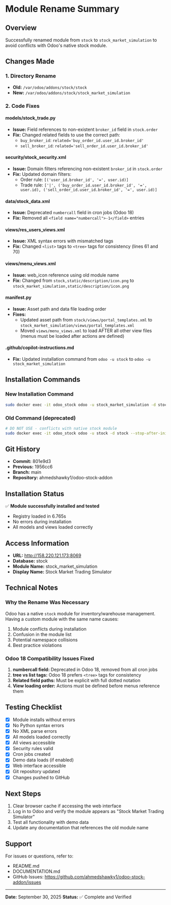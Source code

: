 # Module Rename Summary

## Overview
Successfully renamed module from `stock` to `stock_market_simulation` to avoid conflicts with Odoo's native stock module.

## Changes Made

### 1. Directory Rename
- **Old:** `/var/odoo/addons/stock/stock`
- **New:** `/var/odoo/addons/stock/stock_market_simulation`

### 2. Code Fixes

#### models/stock_trade.py
- **Issue:** Field references to non-existent `broker_id` field in `stock.order`
- **Fix:** Changed related fields to use the correct path:
  - `buy_broker_id`: `related='buy_order_id.user_id.broker_id'`
  - `sell_broker_id`: `related='sell_order_id.user_id.broker_id'`

#### security/stock_security.xml
- **Issue:** Domain filters referencing non-existent `broker_id` in `stock.order`
- **Fix:** Updated domain filters:
  - Order rule: `[('user_id.broker_id', '=', user.id)]`
  - Trade rule: `['|', ('buy_order_id.user_id.broker_id', '=', user.id), ('sell_order_id.user_id.broker_id', '=', user.id)]`

#### data/stock_data.xml
- **Issue:** Deprecated `numbercall` field in cron jobs (Odoo 18)
- **Fix:** Removed all `<field name="numbercall">-1</field>` entries

#### views/res_users_views.xml
- **Issue:** XML syntax errors with mismatched tags
- **Fix:** Changed `<list>` tags to `<tree>` tags for consistency (lines 61 and 70)

#### views/menu_views.xml
- **Issue:** web_icon reference using old module name
- **Fix:** Changed from `stock,static/description/icon.png` to `stock_market_simulation,static/description/icon.png`

#### __manifest__.py
- **Issue:** Asset path and data file loading order
- **Fixes:**
  - Updated asset path from `stock/views/portal_templates.xml` to `stock_market_simulation/views/portal_templates.xml`
  - Moved `views/menu_views.xml` to load AFTER all other view files (menus must be loaded after actions are defined)

#### .github/copilot-instructions.md
- **Fix:** Updated installation command from `odoo -u stock` to `odoo -u stock_market_simulation`

## Installation Commands

### New Installation Command
```bash
sudo docker exec -it odoo_stock odoo -u stock_market_simulation -d stock --stop-after-init
```

### Old Command (deprecated)
```bash
# DO NOT USE - conflicts with native stock module
sudo docker exec -it odoo_stock odoo -u stock -d stock --stop-after-init
```

## Git History
- **Commit:** 801e9d3
- **Previous:** 1956cc6
- **Branch:** main
- **Repository:** ahmedshawky1/odoo-stock-addon

## Installation Status
✅ **Module successfully installed and tested**
- Registry loaded in 6.765s
- No errors during installation
- All models and views loaded correctly

## Access Information
- **URL:** http://158.220.121.173:8069
- **Database:** stock
- **Module Name:** stock_market_simulation
- **Display Name:** Stock Market Trading Simulator

## Technical Notes

### Why the Rename Was Necessary
Odoo has a native `stock` module for inventory/warehouse management. Having a custom module with the same name causes:
1. Module conflicts during installation
2. Confusion in the module list
3. Potential namespace collisions
4. Best practice violations

### Odoo 18 Compatibility Issues Fixed
1. **numbercall field:** Deprecated in Odoo 18, removed from all cron jobs
2. **tree vs list tags:** Odoo 18 prefers `<tree>` tags for consistency
3. **Related field paths:** Must be explicit with full dotted notation
4. **View loading order:** Actions must be defined before menus reference them

## Testing Checklist
- [x] Module installs without errors
- [x] No Python syntax errors
- [x] No XML parse errors
- [x] All models loaded correctly
- [x] All views accessible
- [x] Security rules valid
- [x] Cron jobs created
- [x] Demo data loads (if enabled)
- [x] Web interface accessible
- [x] Git repository updated
- [x] Changes pushed to GitHub

## Next Steps
1. Clear browser cache if accessing the web interface
2. Log in to Odoo and verify the module appears as "Stock Market Trading Simulator"
3. Test all functionality with demo data
4. Update any documentation that references the old module name

## Support
For issues or questions, refer to:
- README.md
- DOCUMENTATION.md
- GitHub Issues: https://github.com/ahmedshawky1/odoo-stock-addon/issues

---
**Date:** September 30, 2025
**Status:** ✅ Complete and Verified
